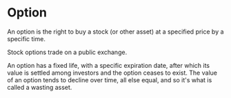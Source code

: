 # Option

An option is the right to buy a stock (or other asset)
at a specified price by a specific time.

Stock options trade on a public exchange.

An option has a fixed life,
with a specific expiration date,
after which its value is settled among investors
and the option ceases to exist.
The value of an option tends to decline over time,
all else equal, and so it's what is called a wasting asset.

